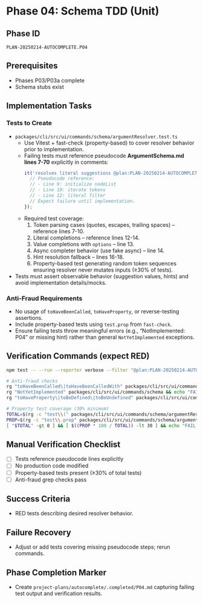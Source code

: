 # Phase 04: Schema TDD (Unit)

## Phase ID
`PLAN-20250214-AUTOCOMPLETE.P04`

## Prerequisites
- Phases P03/P03a complete
- Schema stubs exist

## Implementation Tasks

### Tests to Create
- `packages/cli/src/ui/commands/schema/argumentResolver.test.ts`
  - Use Vitest + fast-check (property-based) to cover resolver behavior prior to implementation.
  - Failing tests must reference pseudocode **ArgumentSchema.md lines 7-70** explicitly in comments:
    ```typescript
    it('resolves literal suggestions @plan:PLAN-20250214-AUTOCOMPLETE.P04 @requirement:REQ-002', () => {
      // Pseudocode reference:
      // - Line 9: initialize nodeList
      // - Line 10: iterate tokens
      // - Line 12: literal filter
      // Expect failure until implementation.
    });
    ```
  - Required test coverage:
    1. Token parsing cases (quotes, escapes, trailing spaces) – reference lines 7-10.
    2. Literal completions – reference lines 12-14.
    3. Value completions with `options` – line 13.
    4. Async completer behavior (use fake async) – line 14.
    5. Hint resolution fallback – lines 16-18.
    6. Property-based test generating random token sequences ensuring resolver never mutates inputs (≥30% of tests).
- Tests must assert observable behavior (suggestion values, hints) and avoid implementation details/mocks.

### Anti-Fraud Requirements
- No usage of `toHaveBeenCalled`, `toHaveProperty`, or reverse-testing assertions.
- Include property-based tests using `test.prop` from `fast-check`.
- Ensure failing tests throw meaningful errors (e.g., “NotImplemented: P04” or missing hint) rather than general `NotYetImplemented` exceptions.

## Verification Commands (expect RED)

```bash
npm test -- --run --reporter verbose --filter "@plan:PLAN-20250214-AUTOCOMPLETE.P04" || true

# Anti-fraud checks
rg "toHaveBeenCalled\|toHaveBeenCalledWith" packages/cli/src/ui/commands/schema && echo "FAIL: mock theater detected"
rg "NotYetImplemented" packages/cli/src/ui/commands/schema && echo "FAIL: reverse testing detected"
rg "toHaveProperty\|toBeDefined\|toBeUndefined" packages/cli/src/ui/commands/schema | grep -v "specific value" && echo "FAIL: structural test detected"

# Property test coverage (30% minimum)
TOTAL=$(rg -c "test\\(" packages/cli/src/ui/commands/schema/argumentResolver.test.ts | awk -F: '{s+=$2} END {print s}')
PROP=$(rg -c "test\\.prop" packages/cli/src/ui/commands/schema/argumentResolver.test.ts | awk -F: '{s+=$2} END {print s}')
[ "$TOTAL" -gt 0 ] && [ $((PROP * 100 / TOTAL)) -lt 30 ] && echo "FAIL: Property tests below 30%"
```

## Manual Verification Checklist
- [ ] Tests reference pseudocode lines explicitly
- [ ] No production code modified
- [ ] Property-based tests present (≥30% of total tests)
- [ ] Anti-fraud grep checks pass

## Success Criteria
- RED tests describing desired resolver behavior.

## Failure Recovery
- Adjust or add tests covering missing pseudocode steps; rerun commands.

## Phase Completion Marker
- Create `project-plans/autocomplete/.completed/P04.md` capturing failing test output and verification results.
